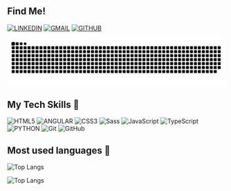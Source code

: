 ## Find Me!

[![LINKEDIN](https://img.shields.io/badge/LinkedIn-0077B5?style=for-the-badge&logo=linkedin&logoColor=white)](https://www.linkedin.com/in/alan-duda-developer/)
[![GMAIL](https://img.shields.io/badge/Gmail-D14836?style=for-the-badge&logo=gmail&logoColor=white)](mailto:alan.duda.dev@gmail.com)
[![GITHUB](https://img.shields.io/badge/GitHub-100000?style=for-the-badge&logo=github&logoColor=white)](https://github.com/alanduda)

![github contribution grid snake animation](https://raw.githubusercontent.com/alanduda/alanduda/output/github-contribution-grid-snake.svg)

## My Tech Skills 🧠

![HTML5](https://img.shields.io/badge/HTML5-E34F26?style=for-the-badge&logo=html5&logoColor=white)
![ANGULAR](https://img.shields.io/badge/Angular-DD0031?style=for-the-badge&logo=angular&logoColor=white)
![CSS3](https://img.shields.io/badge/CSS3-1572B6?style=for-the-badge&logo=css3&logoColor=white)
![Sass](https://img.shields.io/badge/Sass-CC6699?style=for-the-badge&logo=sass&logoColor=white)
![JavaScript](https://img.shields.io/badge/JavaScript-F7DF1E?style=for-the-badge&logo=javascript&logoColor=black)
![TypeScript](https://img.shields.io/badge/TypeScript-007ACC?style=for-the-badge&logo=typescript&logoColor=white)
![PYTHON](https://img.shields.io/badge/Python-3776AB?style=for-the-badge&logo=python&logoColor=white)
![Git](https://img.shields.io/badge/Git-F05032?style=for-the-badge&logo=git&logoColor=white)
![GitHub](https://img.shields.io/badge/GitHub-100000?style=for-the-badge&logo=github&logoColor=white)

## Most used languages 🤖
![Top Langs](https://github-readme-stats.vercel.app/api/top-langs/?username=alanduda&layout=compact&theme=radical&hide")

![Top Langs](https://github-readme-stats.vercel.app/api?username=alanduda&show_icons=true&count_private=true&theme=radical&hide=issues)
